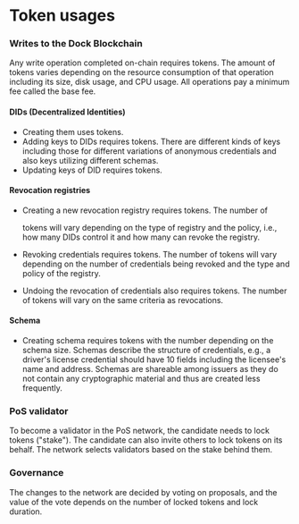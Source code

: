 # Token usages

### Writes to the Dock Blockchain

Any write operation completed on-chain requires tokens. The amount of tokens varies depending on the resource consumption of that operation including its size, disk usage, and CPU usage. All operations pay a minimum fee called the base fee.

#### DIDs \(Decentralized Identities\)

* Creating them uses tokens.
* Adding keys to DIDs requires tokens. There are different kinds of keys including those for different variations of anonymous credentials and also keys utilizing different schemas.
* Updating keys of DID requires tokens.

#### Revocation registries

* Creating a new revocation registry requires tokens. The number of

  tokens will vary depending on the type of registry and the policy, i.e., how many DIDs control it and how many can revoke the registry.

* Revoking credentials requires tokens. The number of tokens will vary depending on the number of credentials being revoked and the type and policy of the registry.
* Undoing the revocation of credentials also requires tokens. The number of tokens will vary on the same criteria as revocations.

#### Schema

* Creating schema requires tokens with the number depending on the schema size. Schemas describe the structure of credentials, e.g., a driver's license credential should have 10 fields including the licensee's name and address. Schemas are shareable among issuers as they do not contain any cryptographic material and thus are created less frequently.

### PoS validator

To become a validator in the PoS network, the candidate needs to lock tokens \("stake"\). The candidate can also invite others to lock tokens on its behalf. The network selects validators based on the stake behind them.

### Governance

The changes to the network are decided by voting on proposals, and the value of the vote depends on the number of locked tokens and lock duration.

